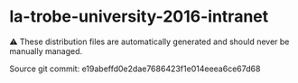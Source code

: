 # la-trobe-university-2016-intranet

:warning: These distribution files are automatically generated and should never be manually managed.

Source git commit: e19abeffd0e2dae7686423f1e014eeea6ce67d68
